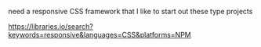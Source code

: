 

need a responsive CSS framework that I like to start out these type projects

https://libraries.io/search?keywords=responsive&languages=CSS&platforms=NPM
